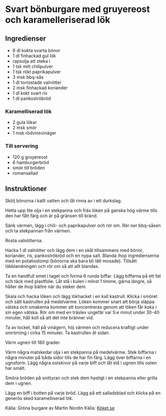 # Svart bönburgare med gruyereost och karamelleriserad lök

## Ingredienser

* 6 dl kokta svarta bönor
* 1 dl finhackad gul lök
* rapsolja att steka i
* 1 tsk milt chilipulver
* 1 tsk rökt paprikapulver
* 3 msk bbq-sås
* 1 dl torrostade valnötter
* 2 msk finhackad koriander
* 1 dl kokt svart ris
* 1 dl pankoströbröd

### Karamelliserad lök
* 2 gula lökar
* 2 msk smör
* 1 msk rödvinsvinäger

### Till servering
* 120 g gruyereost
* 6 hamburgerbröd
* smör till bröden
* romansallad

## Instruktioner

Skölj bönorna i kallt vatten och låt rinna av i ett durkslag.

Hetta upp lite olja i en stekpanna och fräs löken på ganska hög värme tills den har fått färg och är på gränsen till bränd.

Sänk värmen, lägg i chili- och paprikapulver och rör om. Rör ner bbq-såsen och ta stekpannan från värmen.

Rosta valnötterna.

Hacka 1 dl valnötter och lägg dem i en skål tillsammans med bönor, koriander, ris, pankoströbröd och en nypa salt. Blanda ihop ingredienserna med en potatisstomp (bönorna ska bara bli lätt mosade). Tillsätt lökblandningen och rör om så att allt blandas.

Ta en handfull smet i taget och forma 6 runda biffar. Lägg biffarna på ett fat och täck med plastfolie. Låt stå i kulen i minst 1 timme, gärna längre, så håller de ihop bättre när du steker dem.

Skala och hacka löken och lägg lökhacket i en kall kastrull. Klicka i smöret och sätt kastrullen på medelvärme. Löken kommer snart att börja släppa vätska och smakerna kommer att koncentreras genom att löken får koka i sin egen vätska. Rör om med en träslev ungefär var 5:e minut under 30-40 minuter, håll koll så att det inte bränner vid. 

Ta av locket, häll på vinägern, höj värmen och reducera kraftigt under omrörning i cirka 15 minuter. Ta kastrullen åt sidan.

Värm ugnen till 180 grader.

Värm några matskedar olja i en stekpanna på medelvärme. Stek biffarna i några minuter på båda sidor tills de har fin färg. Lägg över biffarna i en ugnsform. Lägg några ostskivor på varje biff och låt stå i ugnen tills osten har smält.

Smöra bröden på snittyran och stek dem hastigt i en stekpanna eller grilla dem i ugnen.

Lägg en biff i botten på varje bröd. Lägg på ett salladsblad och klicka på en generös sked karamelliserad lök.

Källa: Gröna burgare av Martin Nordin
Källa: [Köket.se](https://www.koket.se/bakade-betor-med-getost-och-bovete)